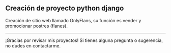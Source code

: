 
## Creación de proyecto python django

Creación de sitio web llamado OnlyFlans, su función es vender y promocionar postres (flanes).

------------------------------------------------------------------------------------
¡Gracias por revisar mis proyectos! Si tienes alguna pregunta o sugerencia, no dudes en contactarme.




